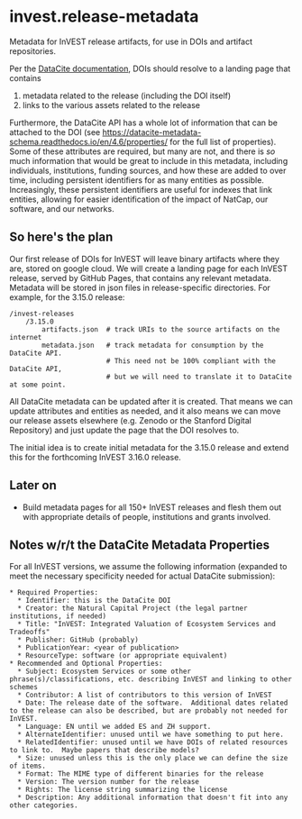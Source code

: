 # invest.release-metadata
Metadata for InVEST release artifacts, for use in DOIs and artifact repositories.

Per the [DataCite documentation](https://support.datacite.org/docs/landing-pages),
DOIs should resolve to a landing page that contains

1. metadata related to the release (including the DOI itself)
2. links to the various assets related to the release

Furthermore, the DataCite API has a whole lot of information that can be
attached to the DOI (see https://datacite-metadata-schema.readthedocs.io/en/4.6/properties/ for
the full list of properties).  Some of these attributes are required, but many
are not, and there is _so_ much information that would be great to include in
this metadata, including individuals, institutions, funding sources, and how
these are added to over time, including persistent identifiers for as many
entities as possible.  Increasingly, these persistent identifiers are useful
for indexes that link entities, allowing for easier identification of the
impact of NatCap, our software, and our networks.

## So here's the plan

Our first release of DOIs for InVEST will leave binary artifacts where they
are, stored on google cloud.  We will create a landing page for each InVEST release,
served by GitHub Pages, that contains any relevant metadata.  Metadata will be stored
in json files in release-specific directories.  For example, for the 3.15.0 release:

```text
/invest-releases
    /3.15.0
        artifacts.json  # track URIs to the source artifacts on the internet
        metadata.json   # track metadata for consumption by the DataCite API.
                        # This need not be 100% compliant with the DataCite API,
                        # but we will need to translate it to DataCite at some point.
```

All DataCite metadata can be updated after it is created.  That means we can
update attributes and entities as needed, and it also means we can move our
release assets elsewhere (e.g. Zenodo or the Stanford Digital Repository)
and just update the page that the DOI resolves to.

The initial idea is to create initial metadata for the 3.15.0 release and
extend this for the forthcoming InVEST 3.16.0 release.

## Later on

* Build metadata pages for all 150+ InVEST releases and flesh them out with
  appropriate details of people, institutions and grants involved.


## Notes w/r/t the DataCite Metadata Properties

For all InVEST versions, we assume the following information (expanded to meet
the necessary specificity needed for actual DataCite submission):

    * Required Properties:
      * Identifier: this is the DataCite DOI
      * Creator: the Natural Capital Project (the legal partner institutions, if needed)
      * Title: "InVEST: Integrated Valuation of Ecosystem Services and Tradeoffs"
      * Publisher: GitHub (probably)
      * PublicationYear: <year of publication>
      * ResourceType: software (or appropriate equivalent)
    * Recommended and Optional Properties:
      * Subject: Ecosystem Services or some other phrase(s)/classifications, etc. describing InVEST and linking to other schemes
      * Contributor: A list of contributors to this version of InVEST
      * Date: The release date of the software.  Additional dates related to the release can also be described, but are probably not needed for InVEST.
      * Language: EN until we added ES and ZH support.
      * AlternateIdentifier: unused until we have something to put here.
      * RelatedIdentifier: unused until we have DOIs of related resources to link to.  Maybe papers that describe models?
      * Size: unused unless this is the only place we can define the size of items.
      * Format: The MIME type of different binaries for the release
      * Version: The version number for the release
      * Rights: The license string summarizing the license
      * Description: Any additional information that doesn't fit into any other categories.

